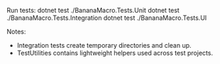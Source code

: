 Run tests:
  dotnet test ./BananaMacro.Tests.Unit
  dotnet test ./BananaMacro.Tests.Integration
  dotnet test ./BananaMacro.Tests.UI

Notes:
  - Integration tests create temporary directories and clean up.
  - TestUtilities contains lightweight helpers used across test projects.